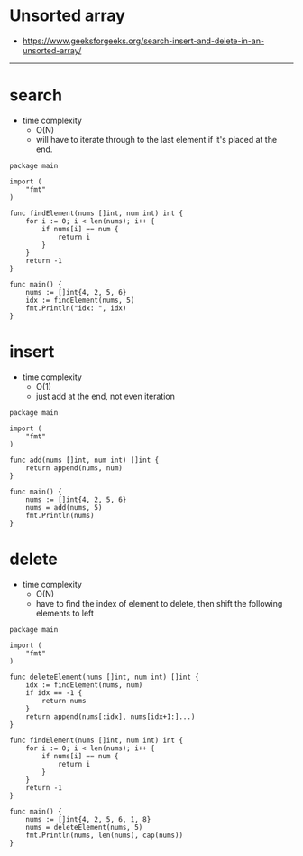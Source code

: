 <!--
{
  "type": "learn",
  "tags": ["algorithm"]
}
-->
# Unsorted array
- https://www.geeksforgeeks.org/search-insert-and-delete-in-an-unsorted-array/

---

# search
- time complexity
  - O(N)
  - will have to iterate through to the last element if it's placed at the end.

```
package main

import (
	"fmt"
)

func findElement(nums []int, num int) int {
	for i := 0; i < len(nums); i++ {
		if nums[i] == num {
			return i
		}
	}
	return -1
}

func main() {
	nums := []int{4, 2, 5, 6}
	idx := findElement(nums, 5)
	fmt.Println("idx: ", idx)
}
```

# insert
- time complexity
  - O(1)
  - just add at the end, not even iteration

```
package main

import (
	"fmt"
)

func add(nums []int, num int) []int {
	return append(nums, num)
}

func main() {
	nums := []int{4, 2, 5, 6}
	nums = add(nums, 5)
	fmt.Println(nums)
}
```

# delete
- time complexity
  - O(N)
  - have to find the index of element to delete, then shift the following elements to left

```
package main

import (
	"fmt"
)

func deleteElement(nums []int, num int) []int {
	idx := findElement(nums, num)
	if idx == -1 {
		return nums
	}
	return append(nums[:idx], nums[idx+1:]...)
}

func findElement(nums []int, num int) int {
	for i := 0; i < len(nums); i++ {
		if nums[i] == num {
			return i
		}
	}
	return -1
}

func main() {
	nums := []int{4, 2, 5, 6, 1, 8}
	nums = deleteElement(nums, 5)
	fmt.Println(nums, len(nums), cap(nums))
}
```
